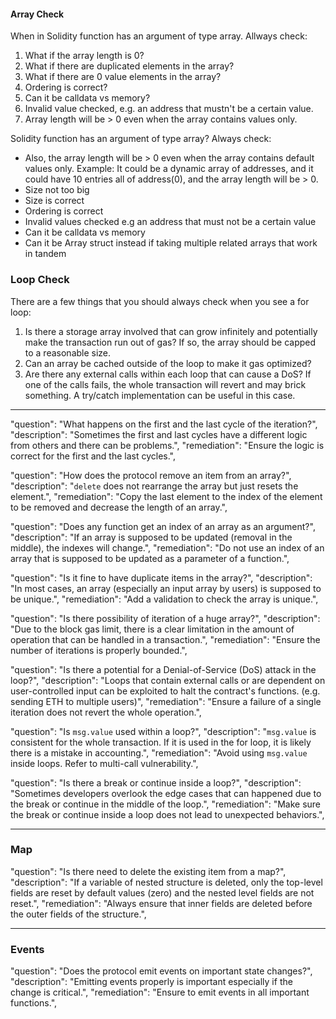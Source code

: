 #### Array Check

When in Solidity function has an argument of type array. Allways check:
1. What if the array length is 0?
2. What if there are duplicated elements in the array?
3. What if there are 0 value elements in the array?
4. Ordering is correct?
5. Can it be calldata vs memory?
6. Invalid value checked, e.g. an address that mustn't be a certain value.
7. Array length will be > 0 even when the array contains values only.

Solidity function has an argument of type array? 
Always check: 
- Also, the array length will be > 0 even when the array contains default values only. Example: It could be a dynamic array of addresses, and it could have 10 entries all of address(0), and the array length will be > 0.
- Size not too big 
- Size is correct 
- Ordering is correct 
- Invalid values checked e.g an address that must not be a certain value 
- Can it be calldata vs memory 
- Can it be Array struct instead if taking multiple related arrays that work in tandem

### Loop Check

There are a few things that you should always check when you see a for loop: 
1. Is there a storage array involved that can grow infinitely and potentially make the transaction run out of gas? If so, the array should be capped to a reasonable size. 
2. Can an array be cached outside of the loop to make it gas optimized? 
3. Are there any external calls within each loop that can cause a DoS? If one of the calls fails, the whole transaction will revert and may brick something. A try/catch implementation can be useful in this case.
****
"question": "What happens on the first and the last cycle of the iteration?",
"description": "Sometimes the first and last cycles have a different logic from others and there can be problems.",
"remediation": "Ensure the logic is correct for the first and the last cycles.",

"question": "How does the protocol remove an item from an array?",
"description": "`delete` does not rearrange the array but just resets the element.",
"remediation": "Copy the last element to the index of the element to be removed and decrease the length of an array.",

"question": "Does any function get an index of an array as an argument?",
"description": "If an array is supposed to be updated (removal in the middle), the indexes will change.",
"remediation": "Do not use an index of an array that is supposed to be updated as a parameter of a function.",

 "question": "Is it fine to have duplicate items in the array?",
"description": "In most cases, an array (especially an input array by users) is supposed to be unique.",
"remediation": "Add a validation to check the array is unique.",

"question": "Is there possibility of iteration of a huge array?",
"description": "Due to the block gas limit, there is a clear limitation in the amount of operation that can be handled in a transaction.",
"remediation": "Ensure the number of iterations is properly bounded.",

"question": "Is there a potential for a Denial-of-Service (DoS) attack in the loop?",
"description": "Loops that contain external calls or are dependent on user-controlled input can be exploited to halt the contract's functions. (e.g. sending ETH to multiple users)",
"remediation": "Ensure a failure of a single iteration does not revert the whole operation.",

"question": "Is `msg.value` used within a loop?",
"description": "`msg.value` is consistent for the whole transaction. If it is used in the for loop, it is likely there is a mistake in accounting.",
"remediation": "Avoid using `msg.value` inside loops. Refer to multi-call vulnerability.",

"question": "Is there a break or continue inside a loop?",
"description": "Sometimes developers overlook the edge cases that can happened due to the break or continue in the middle of the loop.",
"remediation": "Make sure the break or continue inside a loop does not lead to unexpected behaviors.",
****
### Map

"question": "Is there need to delete the existing item from a map?",
"description": "If a variable of nested structure is deleted, only the top-level fields are reset by default values (zero) and the nested level fields are not reset.",
"remediation": "Always ensure that inner fields are deleted before the outer fields of the structure.",
****
### Events

"question": "Does the protocol emit events on important state changes?",
"description": "Emitting events properly is important especially if the change is critical.",
"remediation": "Ensure to emit events in all important functions.",
